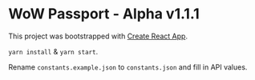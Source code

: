 # WoW Passport - Alpha v1.1.1

This project was bootstrapped with [Create React App](https://github.com/facebookincubator/create-react-app).

`yarn install` & `yarn start`.

Rename `constants.example.json` to `constants.json` and fill in API values.
